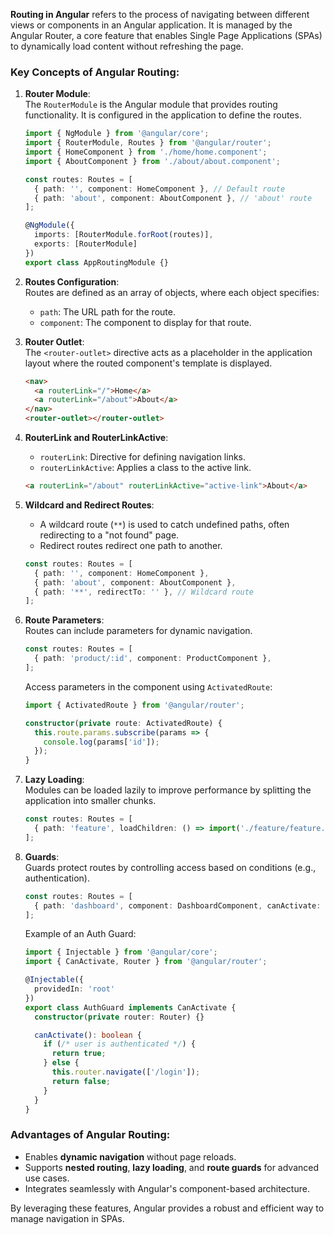 **Routing in Angular** refers to the process of navigating between different views or components in an Angular application. It is managed by the Angular Router, a core feature that enables Single Page Applications (SPAs) to dynamically load content without refreshing the page.

### Key Concepts of Angular Routing:

1. **Router Module**:  
   The `RouterModule` is the Angular module that provides routing functionality. It is configured in the application to define the routes.

   ```typescript
   import { NgModule } from '@angular/core';
   import { RouterModule, Routes } from '@angular/router';
   import { HomeComponent } from './home/home.component';
   import { AboutComponent } from './about/about.component';

   const routes: Routes = [
     { path: '', component: HomeComponent }, // Default route
     { path: 'about', component: AboutComponent }, // 'about' route
   ];

   @NgModule({
     imports: [RouterModule.forRoot(routes)],
     exports: [RouterModule]
   })
   export class AppRoutingModule {}
   ```

2. **Routes Configuration**:  
   Routes are defined as an array of objects, where each object specifies:
   - `path`: The URL path for the route.
   - `component`: The component to display for that route.

3. **Router Outlet**:  
   The `<router-outlet>` directive acts as a placeholder in the application layout where the routed component's template is displayed.

   ```html
   <nav>
     <a routerLink="/">Home</a>
     <a routerLink="/about">About</a>
   </nav>
   <router-outlet></router-outlet>
   ```

4. **RouterLink and RouterLinkActive**:  
   - `routerLink`: Directive for defining navigation links.
   - `routerLinkActive`: Applies a class to the active link.

   ```html
   <a routerLink="/about" routerLinkActive="active-link">About</a>
   ```

5. **Wildcard and Redirect Routes**:  
   - A wildcard route (`**`) is used to catch undefined paths, often redirecting to a "not found" page.
   - Redirect routes redirect one path to another.

   ```typescript
   const routes: Routes = [
     { path: '', component: HomeComponent },
     { path: 'about', component: AboutComponent },
     { path: '**', redirectTo: '' }, // Wildcard route
   ];
   ```

6. **Route Parameters**:  
   Routes can include parameters for dynamic navigation.

   ```typescript
   const routes: Routes = [
     { path: 'product/:id', component: ProductComponent },
   ];
   ```

   Access parameters in the component using `ActivatedRoute`:

   ```typescript
   import { ActivatedRoute } from '@angular/router';

   constructor(private route: ActivatedRoute) {
     this.route.params.subscribe(params => {
       console.log(params['id']);
     });
   }
   ```

7. **Lazy Loading**:  
   Modules can be loaded lazily to improve performance by splitting the application into smaller chunks.

   ```typescript
   const routes: Routes = [
     { path: 'feature', loadChildren: () => import('./feature/feature.module').then(m => m.FeatureModule) },
   ];
   ```

8. **Guards**:  
   Guards protect routes by controlling access based on conditions (e.g., authentication).

   ```typescript
   const routes: Routes = [
     { path: 'dashboard', component: DashboardComponent, canActivate: [AuthGuard] },
   ];
   ```

   Example of an Auth Guard:

   ```typescript
   import { Injectable } from '@angular/core';
   import { CanActivate, Router } from '@angular/router';

   @Injectable({
     providedIn: 'root'
   })
   export class AuthGuard implements CanActivate {
     constructor(private router: Router) {}

     canActivate(): boolean {
       if (/* user is authenticated */) {
         return true;
       } else {
         this.router.navigate(['/login']);
         return false;
       }
     }
   }
   ```

### Advantages of Angular Routing:
- Enables **dynamic navigation** without page reloads.
- Supports **nested routing**, **lazy loading**, and **route guards** for advanced use cases.
- Integrates seamlessly with Angular's component-based architecture.

By leveraging these features, Angular provides a robust and efficient way to manage navigation in SPAs.